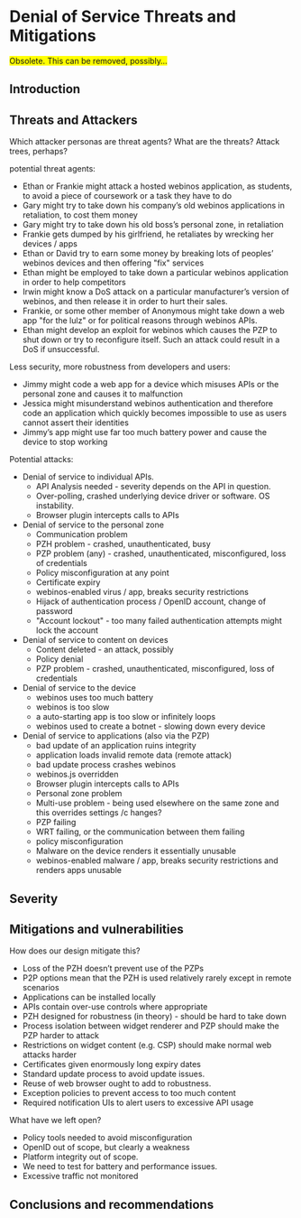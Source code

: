 Denial of Service Threats and Mitigations
=========================================

<span style="background:yellow">Obsolete. This can be removed, possibly…</span>

Introduction
------------

Threats and Attackers
---------------------

Which attacker personas are threat agents?
What are the threats?
Attack trees, perhaps?

potential threat agents:

-   Ethan or Frankie might attack a hosted webinos application, as students, to avoid a piece of coursework or a task they have to do
-   Gary might try to take down his company’s old webinos applications in retaliation, to cost them money
-   Gary might try to take down his old boss’s personal zone, in retaliation
-   Frankie gets dumped by his girlfriend, he retaliates by wrecking her devices / apps
-   Ethan or David try to earn some money by breaking lots of peoples’ webinos devices and then offering "fix" services
-   Ethan might be employed to take down a particular webinos application in order to help competitors
-   Irwin might know a DoS attack on a particular manufacturer’s version of webinos, and then release it in order to hurt their sales.
-   Frankie, or some other member of Anonymous might take down a web app "for the lulz" or for political reasons through webinos APIs.
-   Ethan might develop an exploit for webinos which causes the PZP to shut down or try to reconfigure itself. Such an attack could result in a DoS if unsuccessful.

Less security, more robustness from developers and users:

-   Jimmy might code a web app for a device which misuses APIs or the personal zone and causes it to malfunction
-   Jessica might misunderstand webinos authentication and therefore code an application which quickly becomes impossible to use as users cannot assert their identities
-   Jimmy’s app might use far too much battery power and cause the device to stop working

Potential attacks:

-   Denial of service to individual APIs.
    -   API Analysis needed - severity depends on the API in question.
    -   Over-polling, crashed underlying device driver or software. OS instability.
    -   Browser plugin intercepts calls to APIs
-   Denial of service to the personal zone
    -   Communication problem
    -   PZH problem - crashed, unauthenticated, busy
    -   PZP problem (any) - crashed, unauthenticated, misconfigured, loss of credentials
    -   Policy misconfiguration at any point
    -   Certificate expiry
    -   webinos-enabled virus / app, breaks security restrictions
    -   Hijack of authentication process / OpenID account, change of password
    -   "Account lockout" - too many failed authentication attempts might lock the account
-   Denial of service to content on devices
    -   Content deleted - an attack, possibly
    -   Policy denial
    -   PZP problem - crashed, unauthenticated, misconfigured, loss of credentials
-   Denial of service to the device
    -   webinos uses too much battery
    -   webinos is too slow
    -   a auto-starting app is too slow or infinitely loops
    -   webinos used to create a botnet - slowing down every device
-   Denial of service to applications (also via the PZP)
    -   bad update of an application ruins integrity
    -   application loads invalid remote data (remote attack)
    -   bad update process crashes webinos
    -   webinos.js overridden
    -   Browser plugin intercepts calls to APIs
    -   Personal zone problem
    -   Multi-use problem - being used elsewhere on the same zone and this overrides settings /c hanges?
    -   PZP failing
    -   WRT failing, or the communication between them failing
    -   policy misconfiguration
    -   Malware on the device renders it essentially unusable
    -   webinos-enabled malware / app, breaks security restrictions and renders apps unusable

Severity
--------

Mitigations and vulnerabilities
-------------------------------

How does our design mitigate this?

-   Loss of the PZH doesn’t prevent use of the PZPs
-   P2P options mean that the PZH is used relatively rarely except in remote scenarios
-   Applications can be installed locally
-   APIs contain over-use controls where appropriate
-   PZH designed for robustness (in theory) - should be hard to take down
-   Process isolation between widget renderer and PZP should make the PZP harder to attack
-   Restrictions on widget content (e.g. CSP) should make normal web attacks harder
-   Certificates given enormously long expiry dates
-   Standard update process to avoid update issues.
-   Reuse of web browser ought to add to robustness.
-   Exception policies to prevent access to too much content
-   Required notification UIs to alert users to excessive API usage

What have we left open?

-   Policy tools needed to avoid misconfiguration
-   OpenID out of scope, but clearly a weakness
-   Platform integrity out of scope.
-   We need to test for battery and performance issues.
-   Excessive traffic not monitored

Conclusions and recommendations
-------------------------------
